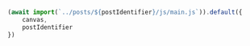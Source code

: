 ```javascript

(await import(`../posts/${postIdentifier}/js/main.js`)).default({
    canvas,
    postIdentifier
})

```
